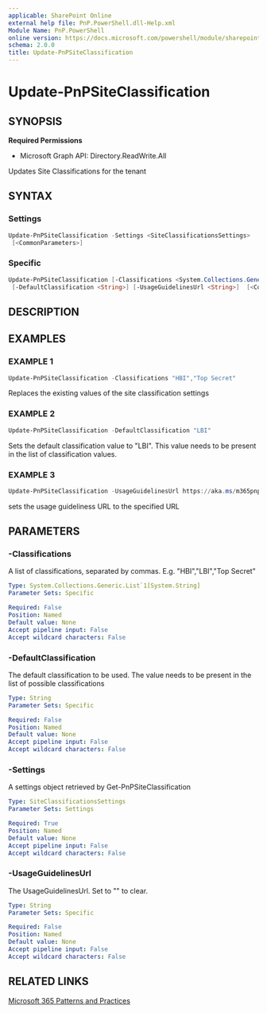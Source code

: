 ```yaml
---
applicable: SharePoint Online
external help file: PnP.PowerShell.dll-Help.xml
Module Name: PnP.PowerShell
online version: https://docs.microsoft.com/powershell/module/sharepoint-pnp/update-pnpsiteclassification
schema: 2.0.0
title: Update-PnPSiteClassification
---
```


# Update-PnPSiteClassification

## SYNOPSIS

**Required Permissions**

  * Microsoft Graph API: Directory.ReadWrite.All

Updates Site Classifications for the tenant

## SYNTAX

### Settings
```powershell
Update-PnPSiteClassification -Settings <SiteClassificationsSettings> 
 [<CommonParameters>]
```

### Specific
```powershell
Update-PnPSiteClassification [-Classifications <System.Collections.Generic.List`1[System.String]>]
 [-DefaultClassification <String>] [-UsageGuidelinesUrl <String>]  [<CommonParameters>]
```

## DESCRIPTION

## EXAMPLES

### EXAMPLE 1
```powershell
Update-PnPSiteClassification -Classifications "HBI","Top Secret"
```

Replaces the existing values of the site classification settings

### EXAMPLE 2
```powershell
Update-PnPSiteClassification -DefaultClassification "LBI"
```

Sets the default classification value to "LBI". This value needs to be present in the list of classification values.

### EXAMPLE 3
```powershell
Update-PnPSiteClassification -UsageGuidelinesUrl https://aka.ms/m365pnp
```

sets the usage guideliness URL to the specified URL

## PARAMETERS

### -Classifications
A list of classifications, separated by commas. E.g. "HBI","LBI","Top Secret"

```yaml
Type: System.Collections.Generic.List`1[System.String]
Parameter Sets: Specific

Required: False
Position: Named
Default value: None
Accept pipeline input: False
Accept wildcard characters: False
```

### -DefaultClassification
The default classification to be used. The value needs to be present in the list of possible classifications

```yaml
Type: String
Parameter Sets: Specific

Required: False
Position: Named
Default value: None
Accept pipeline input: False
Accept wildcard characters: False
```

### -Settings
A settings object retrieved by Get-PnPSiteClassification

```yaml
Type: SiteClassificationsSettings
Parameter Sets: Settings

Required: True
Position: Named
Default value: None
Accept pipeline input: False
Accept wildcard characters: False
```

### -UsageGuidelinesUrl
The UsageGuidelinesUrl. Set to "" to clear.

```yaml
Type: String
Parameter Sets: Specific

Required: False
Position: Named
Default value: None
Accept pipeline input: False
Accept wildcard characters: False
```

## RELATED LINKS

[Microsoft 365 Patterns and Practices](https://aka.ms/m365pnp)